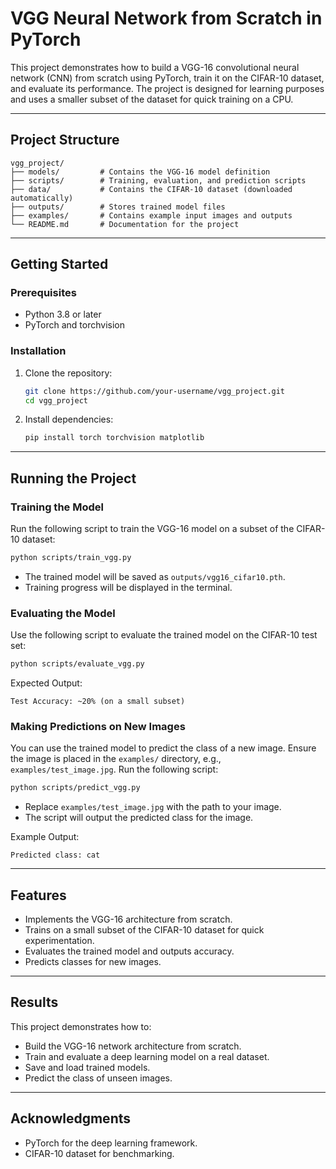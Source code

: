 # VGG Neural Network from Scratch in PyTorch

This project demonstrates how to build a VGG-16 convolutional neural network (CNN) from scratch using PyTorch, train it on the CIFAR-10 dataset, and evaluate its performance. The project is designed for learning purposes and uses a smaller subset of the dataset for quick training on a CPU.

---

## Project Structure

```
vgg_project/
├── models/         # Contains the VGG-16 model definition
├── scripts/        # Training, evaluation, and prediction scripts
├── data/           # Contains the CIFAR-10 dataset (downloaded automatically)
├── outputs/        # Stores trained model files
├── examples/       # Contains example input images and outputs
└── README.md       # Documentation for the project
```

---

## Getting Started

### Prerequisites

- Python 3.8 or later
- PyTorch and torchvision

### Installation

1. Clone the repository:
   ```bash
   git clone https://github.com/your-username/vgg_project.git
   cd vgg_project
   ```

2. Install dependencies:
   ```bash
   pip install torch torchvision matplotlib
   ```

---

## Running the Project

### Training the Model

Run the following script to train the VGG-16 model on a subset of the CIFAR-10 dataset:

```bash
python scripts/train_vgg.py
```

- The trained model will be saved as `outputs/vgg16_cifar10.pth`.
- Training progress will be displayed in the terminal.

### Evaluating the Model

Use the following script to evaluate the trained model on the CIFAR-10 test set:

```bash
python scripts/evaluate_vgg.py
```

Expected Output:
```
Test Accuracy: ~20% (on a small subset)
```

### Making Predictions on New Images

You can use the trained model to predict the class of a new image. Ensure the image is placed in the `examples/` directory, e.g., `examples/test_image.jpg`. Run the following script:

```bash
python scripts/predict_vgg.py
```

- Replace `examples/test_image.jpg` with the path to your image.
- The script will output the predicted class for the image.

Example Output:
```
Predicted class: cat
```

---

## Features

- Implements the VGG-16 architecture from scratch.
- Trains on a small subset of the CIFAR-10 dataset for quick experimentation.
- Evaluates the trained model and outputs accuracy.
- Predicts classes for new images.

---

## Results

This project demonstrates how to:
- Build the VGG-16 network architecture from scratch.
- Train and evaluate a deep learning model on a real dataset.
- Save and load trained models.
- Predict the class of unseen images.

---
## Acknowledgments

- PyTorch for the deep learning framework.
- CIFAR-10 dataset for benchmarking.
